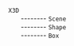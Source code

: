 `X3D`  
&emsp;&ensp; -------- `Scene`  
&emsp;&ensp; -------- `Shape`  
&emsp;&ensp; -------- `Box`  



